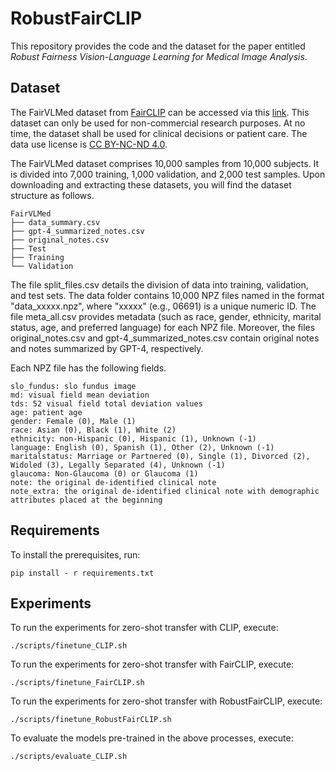# RobustFairCLIP

This repository provides the code and the dataset for the paper entitled *Robust Fairness Vision-Language Learning for Medical Image Analysis*. 

## Dataset

The FairVLMed dataset from [FairCLIP](https://arxiv.org/pdf/2403.19949) can be accessed via this [link](https://drive.google.com/drive/folders/1bkeifigwOAfnsLvup9mJOSNeA3WsvA2l?usp=sharing). This dataset can only be used for non-commercial research purposes. At no time, the dataset shall be used for clinical decisions or patient care. The data use license is [CC BY-NC-ND 4.0](https://creativecommons.org/licenses/by-nc-nd/4.0/).

The FairVLMed dataset comprises 10,000 samples from 10,000 subjects. It is divided into 7,000 training, 1,000 validation, and 2,000 test samples. Upon downloading and extracting these datasets, you will find the dataset structure as follows.

```
FairVLMed
├── data_summary.csv
├── gpt-4_summarized_notes.csv
├── original_notes.csv
├── Test
├── Training
└── Validation
```
The file split_files.csv details the division of data into training, validation, and test sets. The data folder contains 10,000 NPZ files named in the format "data_xxxxx.npz", where "xxxxx" (e.g., 06691) is a unique numeric ID. The file meta_all.csv provides metadata (such as race, gender, ethnicity, marital status, age, and preferred language) for each NPZ file. Moreover, the files original_notes.csv and gpt-4_summarized_notes.csv contain original notes and notes summarized by GPT-4, respectively.

Each NPZ file has the following fields.
```
slo_fundus: slo fundus image
md: visual field mean deviation
tds: 52 visual field total deviation values
age: patient age
gender: Female (0), Male (1)
race: Asian (0), Black (1), White (2)
ethnicity: non-Hispanic (0), Hispanic (1), Unknown (-1)
language: English (0), Spanish (1), Other (2), Unknown (-1)
maritalstatus: Marriage or Partnered (0), Single (1), Divorced (2), Widoled (3), Legally Separated (4), Unknown (-1)
glaucoma: Non-Glaucoma (0) or Glaucoma (1)
note: the original de-identified clinical note
note_extra: the original de-identified clinical note with demographic attributes placed at the beginning
```


## Requirements

To install the prerequisites, run:

```
pip install - r requirements.txt
```

## Experiments

To run the experiments for zero-shot transfer with CLIP, execute:

```
./scripts/finetune_CLIP.sh
```

To run the experiments for zero-shot transfer with FairCLIP, execute:

```
./scripts/finetune_FairCLIP.sh
```

To run the experiments for zero-shot transfer with RobustFairCLIP, execute:

```
./scripts/finetune_RobustFairCLIP.sh
```

To evaluate the models pre-trained in the above processes, execute:

```
./scripts/evaluate_CLIP.sh
```
